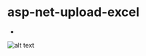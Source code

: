 # asp-net-upload-excel
-
![alt text](https://github.com/harizal/asp-net-upload-excel/sample.png?raw=true)